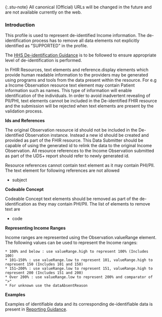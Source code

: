 {:.stu-note}
All canonical (Official) URLs will be changed in the future and are not available currently on the web.

### Introduction

This profile is used to represent de-identified Income information. The de-identification process has to remove all data elements not explicitly identified as "SUPPORTED" in the profile. 

The [HHS De-identification Guidance](https://www.hhs.gov/sites/default/files/ocr/privacy/hipaa/understanding/coveredentities/De-identification/hhs_deid_guidance.pdf) is to be followed to ensure appropriate level of de-identification is performed.

In FHIR Resources, text elements and reference.display elements which provide human readable information to the providers may be generated using programs and tools from the data present within the resource. For e.g a Income Observation resource text element may contain Patient information such as names. This type of information will enable identification of the individuals. In order to avoid inadvertent revealing of PII/PHI, text elements cannot be included in the De-identified FHIR resource and the submission will be rejected when text elements are present by the validation process. 

**Ids and References**

The original Observation resource id should not be included in the De-identified Observation instance. Instead a new id should be created and provided as part of the FHIR resource. This Data Submitter should be capable of using the generated id to relink the data to the original Income Observation. All resource references to the Income Observation submitted as part of the UDS+ report should refer to newly generated id.

Resource references cannot contain text element as it may contain PHI/PII. The text element for following references are not allowed

* subject


**Codeable Concept**

Codeable Concept text elements should be removed as part of the de-identification as they may contain PHI/PII. The list of elements to remove text are 

* code

**Representing Income Ranges**

Income ranges are represented using the Observation.valueRange element. The following values can be used to represent the Income ranges: 

	* 100% and below : use valueRange.high to represent 100% (Includes 100)
	* 101–150% : use valueRange.low to represent 101, valueRange.high to represent 150 (Includes 101 and 150)
	* 151–200% : use valueRange.low to represent 151, valueRange.high to represent 200 (Includes 151 and 200)
	* Over 200% : use valueRange.low to represent 200% and comparator of ">"
	* For unknown use the dataAbsentReason

**Examples**
 
Examples of identifiable data and its corresponding de-identifiable data is present in [Reporting Guidance](reportingguidance.html).

